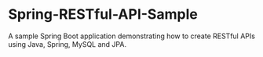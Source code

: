 # Spring-RESTful-API-Sample
A sample Spring Boot application demonstrating how to create RESTful APIs using Java, Spring, MySQL and JPA.
